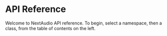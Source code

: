 # API Reference
Welcome to NextAudio API reference. To begin, select a namespace, then a class, from the table of contents on the left.
